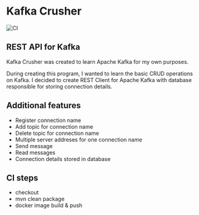 # Kafka Crusher
![CI](https://github.com/lukasz-cpu/KafkaCrusher/actions/workflows/main.yml/badge.svg)

## REST API for Kafka

Kafka Crusher was created to learn Apache Kafka for my own purposes.

During creating this program, I wanted to learn the basic CRUD operations on Kafka. I decided to create REST Client for Apache Kafka with database
responsible for storing connection details.

## Additional features

- Register connection name
- Add topic for connection name
- Delete topic for connection name
- Multiple server addreses for one connection name
- Send message
- Read messages
- Connection details stored in database

## CI steps

- checkout 
- mvn clean package
- docker image build & push